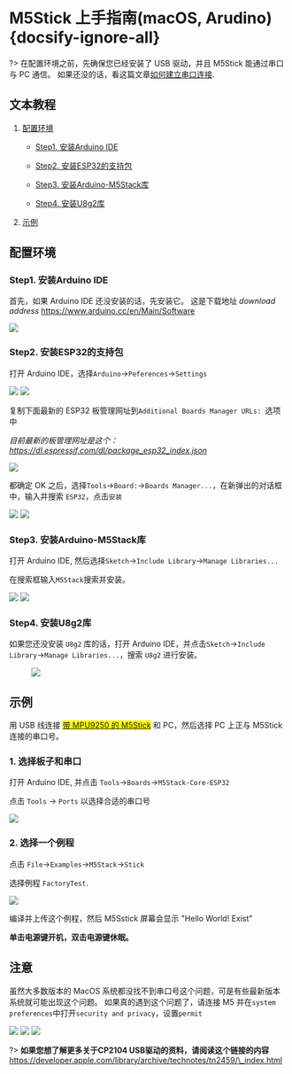 # M5Stick 上手指南(macOS, Arudino) {docsify-ignore-all}

<!-- :clapper: **[视频教程](#视频教程)**&nbsp;&nbsp;&nbsp;&nbsp;&nbsp;&nbsp;:memo: **[文本教程](#文本教程)** -->

?> 在配置环境之前，先确保您已经安装了 USB 驱动，并且 M5Stick 能通过串口与 PC 通信。 如果还没的话，看这篇文章[如何建立串口连接](zh_CN/related_documents/establish_serial_connection).

## 文本教程

1. [配置环境](#配置环境)

    - [Step1. 安装Arduino IDE](#Step1-安装arduino-ide)

    - [Step2. 安装ESP32的支持包](#Step2-安装ESP32的支持包)

    - [Step3. 安装Arduino-M5Stack库](#Step3-安装arduino-m5stack库)

    - [Step4. 安装U8g2库](#Step4-安装U8g2库)

2. [示例](#示例)

## 配置环境

### Step1. 安装Arduino IDE

首先，如果 Arduino IDE 还没安装的话，先安装它。 这是下载地址 *download address* https://www.arduino.cc/en/Main/Software

<img src="assets/img/getting_started_pics/m5stack_core/get_started_with_arduino_m5core/mac/macOS_download_arduino_ide.png">

### Step2. 安装ESP32的支持包

打开 Arduino IDE，选择`Arduino`->`Peferences`->`Settings`

<img src="assets/img/getting_started_pics/m5stack_core/get_started_with_arduino_m5core/mac/quick_start_arduino_mac_01.png">

<img src="assets/img/getting_started_pics/m5stack_core/get_started_with_arduino_m5core/mac/quick_start_arduino_mac_02.png">

复制下面最新的 ESP32 板管理网址到`Additional Boards Manager URLs: `选项中

*目前最新的板管理网址是这个：https://dl.espressif.com/dl/package_esp32_index.json*

<img src="assets/img/getting_started_pics/m5stack_core/get_started_with_arduino_m5core/mac/quick_start_arduino_mac_03.png">

都确定 OK 之后，选择`Tools`->`Board:`->`Boards Manager...`，在新弹出的对话框中，输入并搜索 `ESP32`，点击`安装`

<img src="assets/img/getting_started_pics/m5stack_core/get_started_with_arduino_m5core/mac/quick_start_arduino_mac_04.png">

<img src="assets/img/getting_started_pics/m5stack_core/get_started_with_arduino_m5core/mac/quick_start_arduino_mac_05.png">

### Step3. 安装Arduino-M5Stack库

打开 Arduino IDE, 然后选择`Sketch`->`Include Library`->`Manage Libraries...`

在搜索框输入`M5Stack`搜索并安装。

<img src="assets/img/getting_started_pics/m5stack_core/get_started_with_arduino_m5core/mac/quick_start_arduino_mac_06.png">

<img src="assets/img/getting_started_pics/m5stack_core/get_started_with_arduino_m5core/mac/quick_start_arduino_mac_07.png">

### Step4. 安装U8g2库

如果您还没安装 `U8g2` 库的话，打开 Arduino IDE，并点击`Sketch`->`Include Library`->`Manage Libraries...`，搜索 `U8g2` 进行安装。

<figure>
  <img src="assets/img/getting_started_pics/m5stack_core/get_started_with_m5stick/install_u8g2.png">
</figure>

## 示例

用 USB 线连接 <mark>[带 MPU9250 的 M5Stick](https://img.alicdn.com/imgextra/i4/136588748/O1CN012EUdFpJIthEANlx_!!136588748.jpg)</mark> 和 PC，然后选择 PC 上正与 M5Stick 连接的串口号。

### 1. 选择板子和串口

打开 Arduino IDE, 并点击 `Tools`->`Boards`->`M5Stack-Core-ESP32`

点击 `Tools` -> `Ports` 以选择合适的串口号

<img src="assets/img/getting_started_pics/m5stack_core/get_started_with_arduino_m5core/mac/quick_start_arduino_mac_10.png">

### 2. 选择一个例程

点击 `File`->`Examples`->`M5Stack`->`Stick`

选择例程 `FactoryTest`.

<img src="assets/img/getting_started_pics/m5stick/m5stick_quick_start_arduino_mac_01.png">

编译并上传这个例程，然后 M5Sstick 屏幕会显示 "Hello World! Exist"

**单击电源键开机，双击电源键休眠。**

## 注意

虽然大多数版本的 MacOS 系统都没找不到串口号这个问题，可是有些最新版本系统就可能出现这个问题。
如果真的遇到这个问题了，请连接 M5 并在`system preferences`中打开`security and privacy`，设置`permit`

<img src="assets/img/getting_started_pics/m5stack_core/get_started_with_arduino_m5core/mac/macOS_security_and_privacy.png">

<img src="assets/img/getting_started_pics/m5stack_core/get_started_with_arduino_m5core/mac/macOS_security_and_privacy_01.png">

<img src="assets/img/getting_started_pics/m5stack_core/get_started_with_arduino_m5core/mac/macOS_security_and_privacy_02.png">

?> **如果您想了解更多关于CP2104 USB驱动的资料，请阅读这个链接的内容** https://developer.apple.com/library/archive/technotes/tn2459/\_index.html

<!-- ## 视频教程

<!-- **Windows** -->

